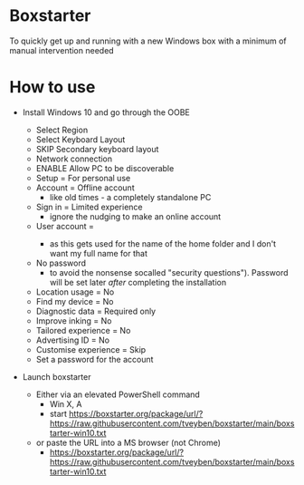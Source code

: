 # Boxstarter
To quickly get up and running with a new Windows box with a minimum of manual intervention needed

#  How to use
- Install Windows 10 and go through the OOBE
  - Select Region
  - Select Keyboard Layout
  - SKIP Secondary keyboard layout
  - Network connection
  - ENABLE Allow PC to be discoverable
  - Setup = For personal use
  - Account = Offline account
    - like old times - a completely standalone PC
  - Sign in = Limited experience
    - ignore the nudging to make an online account
  - User account = <my initials>
    - as this gets used for the name of the home folder and I don't want my full name for that
  - No password
    - to avoid the nonsense socalled "security questions"). Password will be set later *after* completing the installation
  - Location usage = No
  - Find my device = No
  - Diagnostic data = Required only
  - Improve inking = No
  - Tailored experience = No
  - Advertising ID = No
  - Customise experience = Skip
  - Set a password for the account
  
- Launch boxstarter
  - Either via an elevated PowerShell command
    - Win X, A
    - start https://boxstarter.org/package/url/?https://raw.githubusercontent.com/tveyben/boxstarter/main/boxstarter-win10.txt
  - or paste the URL into a MS browser (not Chrome)
    - https://boxstarter.org/package/url/?https://raw.githubusercontent.com/tveyben/boxstarter/main/boxstarter-win10.txt
  
  

